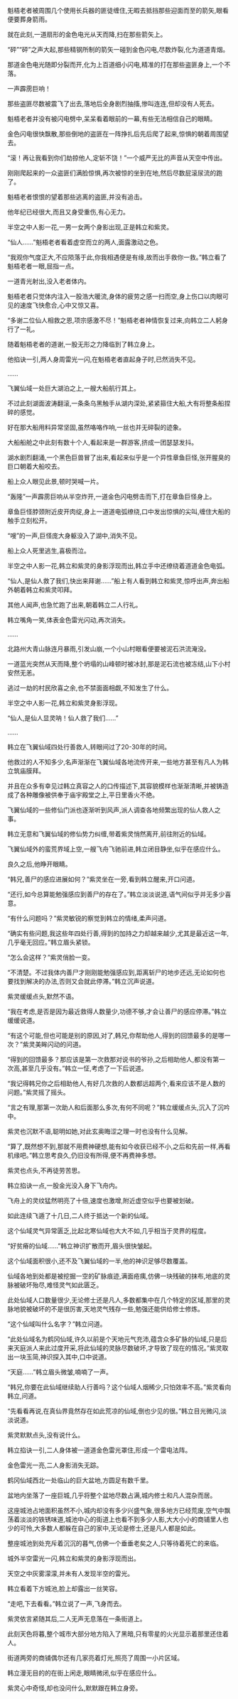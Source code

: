 
魁梧老者被周围几个使用长兵器的匪徒缠住,无暇去抵挡那些迎面而至的箭矢,眼看便要葬身箭雨。

就在此刻,一道扇形的金色电光从天而降,扫在那些箭矢上。

“砰”“砰”之声大起,那些精钢所制的箭矢一碰到金色闪电,尽数炸裂,化为道道青烟。

那道金色电光随即分裂而开,化为上百道细小闪电,精准的打在那些盗匪身上,一个不落。

一声霹雳巨响！

那些盗匪尽数被震飞了出去,落地后全身剧烈抽搐,惨叫连连,但却没有人死去。

魁梧老者并没有被闪电劈中,呆呆看着眼前的一幕,有些无法相信自己的眼睛。

金色闪电很快飘散,那些倒地的盗匪在一阵挣扎后先后爬了起来,惊惧的朝着周围望去。

“滚！再让我看到你们劫掠他人,定斩不饶！”一个威严无比的声音从天空中传出。

刚刚爬起来的一众盗匪们满脸惊惧,再次被惊的坐到在地,然后尽数屁滚尿流的跑了。

魁梧老者恨恨的望着那些逃离的盗匪,并没有追击。

他年纪已经很大,而且又身受重伤,有心无力。

半空之中人影一花,一男一女两个身影出现,正是韩立和紫灵。

“仙人……”魁梧老者看着虚空而立的两人,面露激动之色。

“我观你气度正大,不应陨落于此,你我相遇便是有缘,故而出手救你一救。”韩立看了魁梧老者一眼,屈指一点。

一道青光射出,没入老者体内。

魁梧老者只觉体内注入一股浩大暖流,身体的疲劳之感一扫而空,身上伤口以肉眼可见的速度飞快愈合,心中又惊又喜。

“多谢二位仙人相救之恩,项宗感激不尽！”魁梧老者神情恢复过来,向韩立二人躬身行了一礼。

随着魁梧老者的道谢,一股无形之力降临到了韩立身上。

他掐诀一引,两人身周雷光一闪,在魁梧老者直起身子时,已然消失不见。

……

飞翼仙域一处巨大湖泊之上,一艘大船航行其上。

不过此刻湖面波涛翻滚,一条条乌黑触手从湖内深处,紧紧箍住大船,大有将整条船捏碎的感觉。

好在那大船用料异常坚固,虽然咯咯作响,一丝也并无碎裂的迹象。

大船船舱之中此刻有数十个人,看起来是一群游客,挤成一团瑟瑟发抖。

湖水剧烈翻涌,一个黑色巨兽冒了出来,看起来似乎是一个异性章鱼巨怪,张开腥臭的巨口朝着大船咬去。

船上众人眼见此景,顿时哭喊一片。

“轰隆”一声霹雳巨响从半空炸开,一道金色闪电劈击而下,打在章鱼巨怪身上。

章鱼巨怪脖颈附近皮开肉绽,身上一道道电弧缭绕,口中发出惊惧的尖叫,缠住大船的触手立刻松开。

“嗖”的一声,巨怪庞大身躯没入了湖中,消失不见。

船上众人死里逃生,喜极而泣。

半空之中人影一花,韩立和紫灵的身影浮现而出,韩立手中还缭绕着道道金色电弧。

“仙人,是仙人救了我们,快出来拜谢……”船上有人看到韩立和紫灵,惊呼出声,奔出船外朝着韩立和紫灵叩拜。

其他人闻声,也急忙跑了出来,朝着韩立二人行礼。

韩立嘴角一笑,体表金色雷光闪动,再次消失。

……

北路州大青山脉连月暴雨,引发山崩,一个小山村眼看便要被泥石洪流淹没。

一道蓝光突然从天而降,整个坍塌的山峰顿时被冰封,那是泥石流也被冻结,山下小村安然无恙。

逃过一劫的村民欣喜之余,也不禁面面相觑,不知发生了什么。

半空之中人影一花,韩立和紫灵身影浮现。

“仙人,是仙人显灵呐！仙人救了我们……”

……

韩立在飞翼仙域四处行善救人,转眼间过了20-30年的时间。

他救过的人不知多少,名声渐渐在飞翼仙域各地流传开来,一些地方甚至有凡人为韩立筑庙膜拜。

并且在众多有幸见过韩立真容之人的口传描述下,其容貌模样也渐渐清晰,并被铸造成了各种雕像被供奉于庙宇殿堂之上,平日里香火不绝。

飞翼仙域的一些修仙门派也逐渐听到风声,派人调查各地频繁出现的仙人救人之事。

韩立无意和飞翼仙域的修仙势力纠缠,带着紫灵悄然离开,前往附近的仙域。

飞翼仙域外的蛮荒界域上空,一艘飞舟飞驰前进,韩立闭目静坐,似乎在感应什么。

良久之后,他睁开眼睛。

“韩兄,善尸的感应进展如何？”紫灵坐在一旁,看到韩立醒来,开口问道。

“还行,如今总算能勉强感应到善尸的存在了。”韩立淡淡说道,语气间似乎并无多少喜意。

“有什么问题吗？”紫灵敏锐的察觉到韩立的情绪,柔声问道。

“确实有些问题,我这些年四处行善,得到的加持之力却越来越少,尤其是最近这一年,几乎毫无回应。”韩立眉头紧锁。

“怎么会这样？”紫灵俏脸一变。

“不清楚。不过我体内善尸才刚刚能勉强感应到,距离斩尸的地步还远,无论如何也要找到解决的办法,否则又会就此停滞。”韩立沉声说道。

紫灵缓缓点头,默然不语。

“我在考虑,是否是因为最近救得人数量少,功德不够,才会让善尸的感应停滞。”韩立缓缓说道。

“有这个可能,但也可能是别的原因,对了,韩兄,你帮助他人,得到的回馈最多的是哪一次？”紫灵美眸闪动的问道。

“得到的回馈最多？那应该是第一次救那对说书的爷孙,之后相助他人,都没有第一次高,甚至几乎没有。”韩立一怔,考虑了一下后说道。

“我记得韩兄你之后相助他人,有好几次救的人数都远超两个,看来应该不是人数的问题。”紫灵摇了摇头。

“言之有理,那第一次助人和后面那么多次,有何不同呢？”韩立缓缓点头,沉入了沉吟中。

紫灵也沉默不语,聪明如她,对此玄奥晦涩之理一时也没有什么见解。

“算了,既然想不到,那就不用费神硬想,能有如今收获已经不小,之后和先前一样,再看机缘吧。”韩立思考良久,仍旧没有所得,便不再费神多想。

紫灵也点头,不再徒劳苦思。

韩立掐诀一点,一股金光没入身下飞舟内。

飞舟上的灵纹猛然明亮了十倍,速度也激增,附近虚空似乎也要被划破。

如此连续飞遁了十几日,二人终于抵达一个新的仙域。

这个仙域灵气异常匮乏,比起北寒仙域也大大不如,几乎相当于灵界的程度。

“好贫瘠的仙域……”韩立神识扩散而开,眉头很快皱起。

这个仙域面积很小,还不及飞翼仙域的一半,他的神识足够尽数覆盖。

仙域各地到处都是被挖掘一空的矿脉痕迹,满面疮痍,仿佛一块残破的抹布,地底的灵脉被破坏殆尽,难怪灵气如此匮乏。

此处仙域人口数量很少,无论修士还是凡人,多数都集中在几个特定的区域,那里的灵脉地貌被破坏的不是很厉害,天地灵气残存一些,勉强还能供给修士修炼。

“这个仙域叫什么名字？”韩立问道。

“此处仙域名为鹤冈仙域,许久以前是个天地元气充沛,蕴含众多矿脉的仙域,只是后来天庭派人来此过度开采,将此仙域的灵脉尽数破坏,才导致了现在的情况。”紫灵取出一块玉简,神识探入其中,口中说道。

“天庭……”韩立眉头微皱,喃喃了一声。

“韩兄,你要在此仙域继续助人行善吗？这个仙域人烟稀少,只怕效率不高。”紫灵看向韩立,问道。

“先看看再说,在真仙界竟然存在如此荒凉的仙域,倒也少见的很。”韩立目光微闪,淡淡说道。

紫灵默默点头,没有说什么。

韩立掐诀一引,二人身体被一道道金色雷光罩住,形成一个雷电法阵。

金色雷光一亮,二人身影消失无踪。

鹤冈仙域西北一处临山的巨大盆地,方圆足有数千里。

盆地内坐落了一座巨城,几乎将整个盆地尽数占满,城内修士和凡人混杂而居。

这座城池占地面积虽然不小,城内却没有多少兴盛气象,很多地方已经荒废,空气中飘荡着淡淡的铁锈味道,城池中心的街道上也看不到多少人影,大大小小的商铺里人也少的可怜,大多数人都躲在自己的家中,无论是修士,还是凡人都是如此。

整座城池到处充斥着沉沉的暮气,仿佛一个垂垂老矣之人,只等待着死亡的来临。

城外半空雷光一闪,韩立和紫灵的身影浮现而出。

天空之中灰雾濛濛,并未有人发现半空的雷光。

韩立看着下方城池,脸上却露出一丝笑容。

“走吧,下去看看。”韩立说了一声,飞身而去。

紫灵依言紧随其后,二人无声无息落在一条街道上。

此刻天色将暮,整个城市大部分地方陷入了黑暗,只有零星的火光显示着那里还住着人。

街道两旁的商铺偶尔还有几家亮着灯光,照亮了周围一小片区域。

韩立漫无目的的在街上闲走,眼睛微闭,似乎在感应什么。

紫灵心中奇怪,却也没问什么,默默跟在韩立身旁。